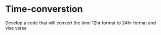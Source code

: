 # Time-converstion

Develop a code that will convert the time 12hr format to 24hr format and vise versa
